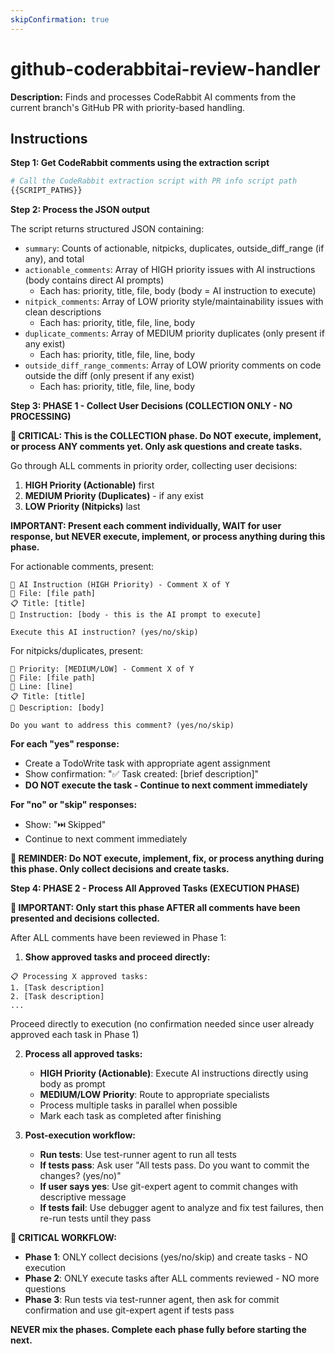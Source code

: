 ```yaml
---
skipConfirmation: true
---
```


# github-coderabbitai-review-handler

**Description:** Finds and processes CodeRabbit AI comments from the current branch's GitHub PR with priority-based handling.

## Instructions

**Step 1: Get CodeRabbit comments using the extraction script**

```bash
# Call the CodeRabbit extraction script with PR info script path
{{SCRIPT_PATHS}}
```

**Step 2: Process the JSON output**

The script returns structured JSON containing:
- `summary`: Counts of actionable, nitpicks, duplicates, outside_diff_range (if any), and total
- `actionable_comments`: Array of HIGH priority issues with AI instructions (body contains direct AI prompts)
  - Each has: priority, title, file, body (body = AI instruction to execute)
- `nitpick_comments`: Array of LOW priority style/maintainability issues with clean descriptions  
  - Each has: priority, title, file, line, body
- `duplicate_comments`: Array of MEDIUM priority duplicates (only present if any exist)
  - Each has: priority, title, file, line, body
- `outside_diff_range_comments`: Array of LOW priority comments on code outside the diff (only present if any exist)
  - Each has: priority, title, file, line, body

**Step 3: PHASE 1 - Collect User Decisions (COLLECTION ONLY - NO PROCESSING)**

**🚨 CRITICAL: This is the COLLECTION phase. Do NOT execute, implement, or process ANY comments yet. Only ask questions and create tasks.**

Go through ALL comments in priority order, collecting user decisions:
1. **HIGH Priority (Actionable)** first
2. **MEDIUM Priority (Duplicates)** - if any exist  
3. **LOW Priority (Nitpicks)** last

**IMPORTANT: Present each comment individually, WAIT for user response, but NEVER execute, implement, or process anything during this phase.**

For actionable comments, present:
```
🤖 AI Instruction (HIGH Priority) - Comment X of Y
📁 File: [file path]
📋 Title: [title]
🎯 Instruction: [body - this is the AI prompt to execute]

Execute this AI instruction? (yes/no/skip)
```

For nitpicks/duplicates, present:
```
🔴 Priority: [MEDIUM/LOW] - Comment X of Y
📁 File: [file path]
📍 Line: [line]
📋 Title: [title]
💬 Description: [body]

Do you want to address this comment? (yes/no/skip)
```

**For each "yes" response:**
- Create a TodoWrite task with appropriate agent assignment
- Show confirmation: "✅ Task created: [brief description]"
- **DO NOT execute the task - Continue to next comment immediately**

**For "no" or "skip" responses:**
- Show: "⏭️ Skipped"
- Continue to next comment immediately

**🚨 REMINDER: Do NOT execute, implement, fix, or process anything during this phase. Only collect decisions and create tasks.**

**Step 4: PHASE 2 - Process All Approved Tasks (EXECUTION PHASE)**

**🚨 IMPORTANT: Only start this phase AFTER all comments have been presented and decisions collected.**

After ALL comments have been reviewed in Phase 1:

1. **Show approved tasks and proceed directly:**

```
📋 Processing X approved tasks:
1. [Task description]
2. [Task description]
...
```
Proceed directly to execution (no confirmation needed since user already approved each task in Phase 1)

2. **Process all approved tasks:**
   - **HIGH Priority (Actionable)**: Execute AI instructions directly using body as prompt
   - **MEDIUM/LOW Priority**: Route to appropriate specialists  
   - Process multiple tasks in parallel when possible
   - Mark each task as completed after finishing

3. **Post-execution workflow:**
   - **Run tests**: Use test-runner agent to run all tests
   - **If tests pass**: Ask user "All tests pass. Do you want to commit the changes? (yes/no)"
   - **If user says yes**: Use git-expert agent to commit changes with descriptive message
   - **If tests fail**: Use debugger agent to analyze and fix test failures, then re-run tests until they pass

**🚨 CRITICAL WORKFLOW:**
- **Phase 1**: ONLY collect decisions (yes/no/skip) and create tasks - NO execution
- **Phase 2**: ONLY execute tasks after ALL comments reviewed - NO more questions
- **Phase 3**: Run tests via test-runner agent, then ask for commit confirmation and use git-expert agent if tests pass

**NEVER mix the phases. Complete each phase fully before starting the next.**
